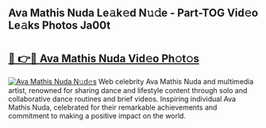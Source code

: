 ## Ava Mathis Nuda Le𝚊k𝚎d N𝚞𝚍e - Part-TOG Vid𝚎o Le𝚊ks Photos Ja00t

# <h2><a href="http://fbf32i.evod.top/?m=Ava+Mathis+Nuda">🔗 👉🔴 Ava Mathis Nuda Vid𝚎o Ph𝚘t𝚘s</a></h2>

[![Ava Mathis Nuda N𝚞d𝚎s](https://i.imgur.com/8V9OHl7.gif)](http://fbf32i.evod.top/?m=Ava+Mathis+Nuda)
Web celebrity Ava Mathis Nuda and multimedia artist, renowned for sharing dance and lifestyle content through solo and collaborative dance routines and brief videos. Inspiring individual Ava Mathis Nuda, celebrated for their remarkable achievements and commitment to making a positive impact on the world. 

